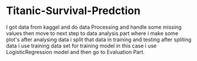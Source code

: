 # Titanic-Survival-Predction
I got data from kaggel and do data Processing  and handle some missing values then move to next step to data analysis part where i make some plot's after analysing data i split that data in training and testing after spliting data i use training data set for training model in this case i use LogisticRegression model and then go to Evaluation Part.
